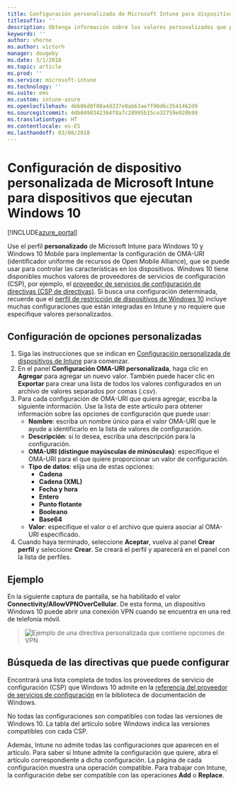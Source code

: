 ```yaml
---
title: Configuración personalizada de Microsoft Intune para dispositivos que ejecutan Windows 10
titlesuffix: ''
description: Obtenga información sobre los valores personalizados que puede configurar en un perfil personalizado de Windows 10.
keywords: ''
author: vhorne
ms.author: victorh
manager: dougeby
ms.date: 3/1/2018
ms.topic: article
ms.prod: ''
ms.service: microsoft-intune
ms.technology: ''
ms.suite: ems
ms.custom: intune-azure
ms.openlocfilehash: 4bb86d0f80a4d337e0ab63ae7f90d6c3541462d9
ms.sourcegitcommit: 4db0498342364f8a7c28995b15ce32759e920b99
ms.translationtype: HT
ms.contentlocale: es-ES
ms.lasthandoff: 03/08/2018
---
```

# <a name="microsoft-intune-custom-device-settings-for-devices-running-windows-10"></a>Configuración de dispositivo personalizada de Microsoft Intune para dispositivos que ejecutan Windows 10

[!INCLUDE[azure_portal](./includes/azure_portal.md)]

 Use el perfil **personalizado** de Microsoft Intune para Windows 10 y Windows 10 Mobile para implementar la configuración de OMA-URI (identificador uniforme de recursos de Open Mobile Alliance), que se puede usar para controlar las características en los dispositivos. Windows 10 tiene disponibles muchos valores de proveedores de servicios de configuración (CSP), por ejemplo, el [proveedor de servicios de configuración de directivas (CSP de directivas)](https://technet.microsoft.com/itpro/windows/manage/how-it-pros-can-use-configuration-service-providers).
Si busca una configuración determinada, recuerde que el [perfil de restricción de dispositivos de Windows 10](device-restrictions-windows-10.md) incluye muchas configuraciones que están integradas en Intune y no requiere que especifique valores personalizados.

## <a name="configure-custom-settings"></a>Configuración de opciones personalizadas

1. Siga las instrucciones que se indican en [Configuración personalizada de dispositivos de Intune](custom-settings-configure.md) para comenzar.
1. En el panel **Configuración OMA-URI personalizada**, haga clic en **Agregar** para agregar un nuevo valor. También puede hacer clic en **Exportar** para crear una lista de todos los valores configurados en un archivo de valores separados por comas (.csv).
1. Para cada configuración de OMA-URI que quiera agregar, escriba la siguiente información. Use la lista de este artículo para obtener información sobre las opciones de configuración que puede usar:
    - **Nombre**: escriba un nombre único para el valor OMA-URI que le ayude a identificarlo en la lista de valores de configuración.
    - **Descripción**: si lo desea, escriba una descripción para la configuración.
    - **OMA-URI (distingue mayúsculas de minúsculas)**: especifique el OMA-URI para el que quiere proporcionar un valor de configuración.
    - **Tipo de datos**: elija una de estas opciones:
        - **Cadena**
        - **Cadena (XML)**
        - **Fecha y hora**
        - **Entero**
        - **Punto flotante**
        - **Booleano**
        - **Base64**
    - **Valor**: especifique el valor o el archivo que quiera asociar al OMA-URI especificado.
1. Cuando haya terminado, seleccione **Aceptar**, vuelva al panel **Crear perfil** y seleccione **Crear**.
Se creará el perfil y aparecerá en el panel con la lista de perfiles.

## <a name="example"></a>Ejemplo
En la siguiente captura de pantalla, se ha habilitado el valor **Connectivity/AllowVPNOverCellular**. De esta forma, un dispositivo Windows 10 puede abrir una conexión VPN cuando se encuentra en una red de telefonía móvil.

> ![Ejemplo de una directiva personalizada que contiene opciones de VPN](./media/custom-policy-example.png)


## <a name="how-to-find-the-policies-you-can-configure"></a>Búsqueda de las directivas que puede configurar

Encontrará una lista completa de todos los proveedores de servicio de configuración (CSP) que Windows 10 admite en la [referencia del proveedor de servicios de configuración](https://msdn.microsoft.com/windows/hardware/commercialize/customize/mdm/configuration-service-provider-reference) en la biblioteca de documentación de Windows.

No todas las configuraciones son compatibles con todas las versiones de Windows 10. La tabla del artículo sobre Windows indica las versiones compatibles con cada CSP.

Además, Intune no admite todas las configuraciones que aparecen en el artículo. Para saber si Intune admite la configuración que quiere, abra el artículo correspondiente a dicha configuración. La página de cada configuración muestra una operación compatible. Para trabajar con Intune, la configuración debe ser compatible con las operaciones **Add** o **Replace**.
